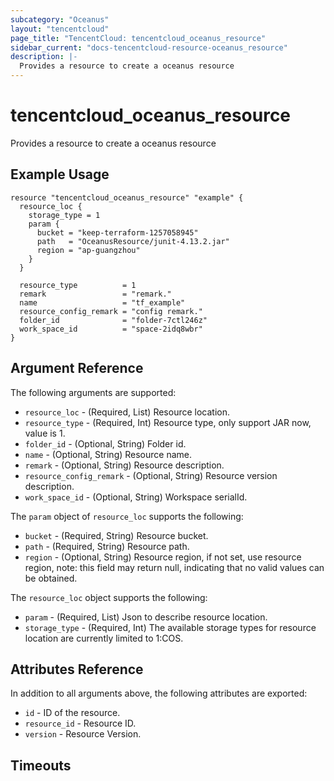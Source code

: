 ```yaml
---
subcategory: "Oceanus"
layout: "tencentcloud"
page_title: "TencentCloud: tencentcloud_oceanus_resource"
sidebar_current: "docs-tencentcloud-resource-oceanus_resource"
description: |-
  Provides a resource to create a oceanus resource
---
```


# tencentcloud_oceanus_resource

Provides a resource to create a oceanus resource

## Example Usage

```hcl
resource "tencentcloud_oceanus_resource" "example" {
  resource_loc {
    storage_type = 1
    param {
      bucket = "keep-terraform-1257058945"
      path   = "OceanusResource/junit-4.13.2.jar"
      region = "ap-guangzhou"
    }
  }

  resource_type          = 1
  remark                 = "remark."
  name                   = "tf_example"
  resource_config_remark = "config remark."
  folder_id              = "folder-7ctl246z"
  work_space_id          = "space-2idq8wbr"
}
```

## Argument Reference

The following arguments are supported:

* `resource_loc` - (Required, List) Resource location.
* `resource_type` - (Required, Int) Resource type, only support JAR now, value is 1.
* `folder_id` - (Optional, String) Folder id.
* `name` - (Optional, String) Resource name.
* `remark` - (Optional, String) Resource description.
* `resource_config_remark` - (Optional, String) Resource version description.
* `work_space_id` - (Optional, String) Workspace serialId.

The `param` object of `resource_loc` supports the following:

* `bucket` - (Required, String) Resource bucket.
* `path` - (Required, String) Resource path.
* `region` - (Optional, String) Resource region, if not set, use resource region, note: this field may return null, indicating that no valid values can be obtained.

The `resource_loc` object supports the following:

* `param` - (Required, List) Json to describe resource location.
* `storage_type` - (Required, Int) The available storage types for resource location are currently limited to 1:COS.

## Attributes Reference

In addition to all arguments above, the following attributes are exported:

* `id` - ID of the resource.
* `resource_id` - Resource ID.
* `version` - Resource Version.


## Timeouts

<no value>


